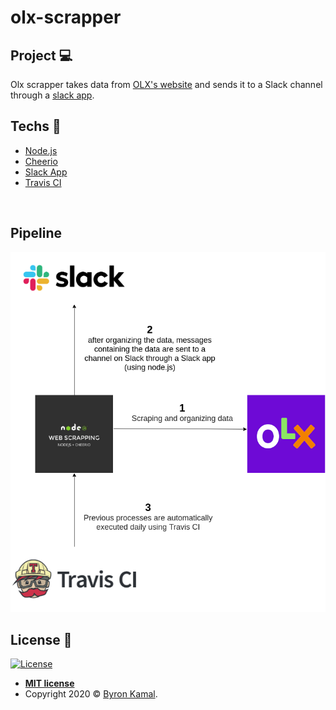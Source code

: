 # olx-scrapper

## Project 💻

Olx scrapper takes data from [OLX's website](https://www.olx.com.br/) and sends it to a Slack channel through a [slack app](https://smartphonesolx.slack.com/apps).
<br>

## Techs :rocket:

- [Node.js](https://nodejs.org/en/)
- [Cheerio](https://cheerio.js.org/)
- [Slack App](https://smartphonesolx.slack.com/apps)
- [Travis CI](https://travis-ci.org/)

<br>


## Pipeline
![pipeline](./pipeline%20olx-scrapper.png)

## License :memo:

[![License](http://img.shields.io/:license-mit-blue.svg?style=flat-square)](http://badges.mit-license.org)
- **[MIT license](https://github.com/byronkamal/BeTheHero/blob/master/LICENSE)**
- Copyright 2020 © <a href="https://github.com/byronkamal" target="_blank">Byron Kamal</a>.

## 
